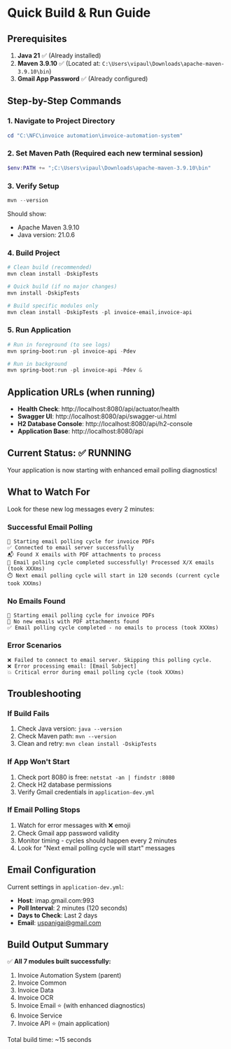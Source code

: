 # Quick Build & Run Guide

## Prerequisites
1. **Java 21** ✅ (Already installed)
2. **Maven 3.9.10** ✅ (Located at: `C:\Users\vipaul\Downloads\apache-maven-3.9.10\bin`)
3. **Gmail App Password** ✅ (Already configured)

## Step-by-Step Commands

### 1. Navigate to Project Directory
```powershell
cd "C:\NFC\invoice automation\invoice-automation-system"
```

### 2. Set Maven Path (Required each new terminal session)
```powershell
$env:PATH += ";C:\Users\vipaul\Downloads\apache-maven-3.9.10\bin"
```

### 3. Verify Setup
```powershell
mvn --version
```
Should show:
- Apache Maven 3.9.10
- Java version: 21.0.6

### 4. Build Project
```powershell
# Clean build (recommended)
mvn clean install -DskipTests

# Quick build (if no major changes)
mvn install -DskipTests

# Build specific modules only
mvn clean install -DskipTests -pl invoice-email,invoice-api
```

### 5. Run Application
```powershell
# Run in foreground (to see logs)
mvn spring-boot:run -pl invoice-api -Pdev

# Run in background
mvn spring-boot:run -pl invoice-api -Pdev &
```

## Application URLs (when running)
- **Health Check**: http://localhost:8080/api/actuator/health
- **Swagger UI**: http://localhost:8080/api/swagger-ui.html
- **H2 Database Console**: http://localhost:8080/api/h2-console
- **Application Base**: http://localhost:8080/api

## Current Status: ✅ RUNNING
Your application is now starting with enhanced email polling diagnostics!

## What to Watch For
Look for these new log messages every 2 minutes:

### Successful Email Polling
```
🔄 Starting email polling cycle for invoice PDFs
✅ Connected to email server successfully
📬 Found X emails with PDF attachments to process
🎉 Email polling cycle completed successfully! Processed X/X emails (took XXXms)
⏱️ Next email polling cycle will start in 120 seconds (current cycle took XXXms)
```

### No Emails Found
```
🔄 Starting email polling cycle for invoice PDFs
📧 No new emails with PDF attachments found
✅ Email polling cycle completed - no emails to process (took XXXms)
```

### Error Scenarios
```
❌ Failed to connect to email server. Skipping this polling cycle.
❌ Error processing email: [Email Subject]
💥 Critical error during email polling cycle (took XXXms)
```

## Troubleshooting

### If Build Fails
1. Check Java version: `java --version`
2. Check Maven path: `mvn --version`
3. Clean and retry: `mvn clean install -DskipTests`

### If App Won't Start
1. Check port 8080 is free: `netstat -an | findstr :8080`
2. Check H2 database permissions
3. Verify Gmail credentials in `application-dev.yml`

### If Email Polling Stops
1. Watch for error messages with ❌ emoji
2. Check Gmail app password validity
3. Monitor timing - cycles should happen every 2 minutes
4. Look for "Next email polling cycle will start" messages

## Email Configuration
Current settings in `application-dev.yml`:
- **Host**: imap.gmail.com:993
- **Poll Interval**: 2 minutes (120 seconds)  
- **Days to Check**: Last 2 days
- **Email**: uspanigai@gmail.com

## Build Output Summary
✅ **All 7 modules built successfully:**
1. Invoice Automation System (parent)
2. Invoice Common  
3. Invoice Data
4. Invoice OCR
5. Invoice Email ⭐ (with enhanced diagnostics)
6. Invoice Service
7. Invoice API ⭐ (main application)

Total build time: ~15 seconds
